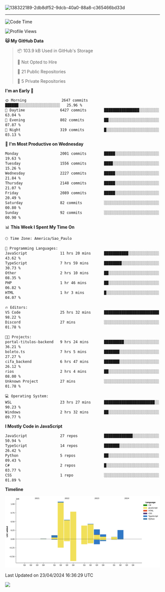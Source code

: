 
![138322189-2db8df52-9dcb-40a0-88a8-c365466bd33d](https://user-images.githubusercontent.com/89656623/214648213-d698ffe7-0c15-4728-8ac0-3e241011cc78.gif)

---

<!--START_SECTION:waka-->
![Code Time](http://img.shields.io/badge/Code%20Time-65%20hrs%2059%20mins-blue)

![Profile Views](http://img.shields.io/badge/Profile%20Views-11-blue)

**🐱 My GitHub Data** 

> 📦 103.9 kB Used in GitHub's Storage 
 > 
> 🚫 Not Opted to Hire
 > 
> 📜 21 Public Repositories 
 > 
> 🔑 5 Private Repositories 
 > 
**I'm an Early 🐤** 

```text
🌞 Morning                2647 commits        ██████░░░░░░░░░░░░░░░░░░░   25.96 % 
🌆 Daytime                6427 commits        ████████████████░░░░░░░░░   63.04 % 
🌃 Evening                802 commits         ██░░░░░░░░░░░░░░░░░░░░░░░   07.87 % 
🌙 Night                  319 commits         █░░░░░░░░░░░░░░░░░░░░░░░░   03.13 % 
```
📅 **I'm Most Productive on Wednesday** 

```text
Monday                   2001 commits        █████░░░░░░░░░░░░░░░░░░░░   19.63 % 
Tuesday                  1556 commits        ████░░░░░░░░░░░░░░░░░░░░░   15.26 % 
Wednesday                2227 commits        █████░░░░░░░░░░░░░░░░░░░░   21.84 % 
Thursday                 2148 commits        █████░░░░░░░░░░░░░░░░░░░░   21.07 % 
Friday                   2089 commits        █████░░░░░░░░░░░░░░░░░░░░   20.49 % 
Saturday                 82 commits          ░░░░░░░░░░░░░░░░░░░░░░░░░   00.80 % 
Sunday                   92 commits          ░░░░░░░░░░░░░░░░░░░░░░░░░   00.90 % 
```


📊 **This Week I Spent My Time On** 

```text
🕑︎ Time Zone: America/Sao_Paulo

💬 Programming Languages: 
JavaScript               11 hrs 20 mins      ███████████░░░░░░░░░░░░░░   43.62 % 
TypeScript               7 hrs 59 mins       ████████░░░░░░░░░░░░░░░░░   30.73 % 
Other                    2 hrs 10 mins       ██░░░░░░░░░░░░░░░░░░░░░░░   08.35 % 
PHP                      1 hr 46 mins        ██░░░░░░░░░░░░░░░░░░░░░░░   06.82 % 
HTML                     1 hr 3 mins         █░░░░░░░░░░░░░░░░░░░░░░░░   04.07 % 

🔥 Editors: 
VS Code                  25 hrs 32 mins      █████████████████████████   98.22 % 
Discord                  27 mins             ░░░░░░░░░░░░░░░░░░░░░░░░░   01.78 % 

🐱‍💻 Projects: 
portal-titulos-backend   9 hrs 24 mins       █████████░░░░░░░░░░░░░░░░   36.21 % 
boleto.ts                7 hrs 5 mins        ███████░░░░░░░░░░░░░░░░░░   27.27 % 
cifa_backend             6 hrs 47 mins       ███████░░░░░░░░░░░░░░░░░░   26.12 % 
rios                     2 hrs 4 mins        ██░░░░░░░░░░░░░░░░░░░░░░░   08.00 % 
Unknown Project          27 mins             ░░░░░░░░░░░░░░░░░░░░░░░░░   01.78 % 

💻 Operating System: 
WSL                      23 hrs 27 mins      ███████████████████████░░   90.23 % 
Windows                  2 hrs 32 mins       ██░░░░░░░░░░░░░░░░░░░░░░░   09.77 % 
```

**I Mostly Code in JavaScript** 

```text
JavaScript               27 repos            █████████████░░░░░░░░░░░░   50.94 % 
TypeScript               14 repos            ███████░░░░░░░░░░░░░░░░░░   26.42 % 
Python                   5 repos             ██░░░░░░░░░░░░░░░░░░░░░░░   09.43 % 
C#                       2 repos             █░░░░░░░░░░░░░░░░░░░░░░░░   03.77 % 
CSS                      1 repo              ░░░░░░░░░░░░░░░░░░░░░░░░░   01.89 % 
```



**Timeline**

![Lines of Code chart](https://raw.githubusercontent.com/NatanB4/NatanB4/main/assets/bar_graph.png)


 Last Updated on 23/04/2024 16:36:29 UTC
<!--END_SECTION:waka-->
    
  <a href="mailto:natanbarbosa027@gmail.com"><img src="https://img.shields.io/badge/Gmail-D14836?style=for-the-badge&logo=gmail&logoColor=white" target="_blank"></a>

